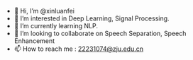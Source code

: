 - 👋 Hi, I’m @xinluanfei
- 👀 I’m interested in Deep Learning, Signal Processing.
- 🌱 I’m currently learning NLP.
- 💞️ I’m looking to collaborate on Speech Separation, Speech Enhancement
- 📫 How to reach me : 22231074@zju.edu.cn
